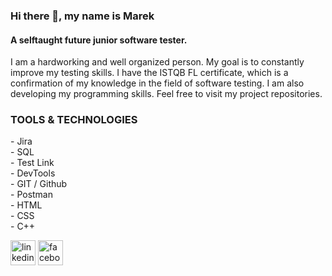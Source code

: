 ### Hi there 👋, my name is Marek
#### A selftaught future junior software tester.
I am a hardworking and well organized person. My goal is to constantly improve my testing skills. I have the ISTQB FL certificate, which is a confirmation of my knowledge in the field of software testing. I am also developing my programming skills. Feel free to visit my project repositories.

<h3>TOOLS & TECHNOLOGIES </h3>
- Jira </br>
- SQL </br>
- Test Link </br>
- DevTools </br>
- GIT / Github </br>
- Postman </br>
- HTML </br>
- CSS </br>
- C++ </br>


[<img src='https://cdn.jsdelivr.net/npm/simple-icons@3.0.1/icons/linkedin.svg' alt='linkedin' height='40'>](https://www.linkedin.com/in/www.linkedin.com/in/marek-kalkowski/)  [<img src='https://cdn.jsdelivr.net/npm/simple-icons@3.0.1/icons/facebook.svg' alt='facebook' height='40'>](https://www.facebook.com/https://www.facebook.com/marek.kalkowski.1/)  








<!--
**marekkalkowski90/marekkalkowski90** is a ✨ _special_ ✨ repository because its `README.md` (this file) appears on your GitHub profile.

Here are some ideas to get you started:

- 🔭 I’m currently working on ...
- 🌱 I’m currently learning ...
- 👯 I’m looking to collaborate on ...
- 🤔 I’m looking for help with ...
- 💬 Ask me about ...
- 📫 How to reach me: ...
- 😄 Pronouns: ...
- ⚡ Fun fact: ...
-->
